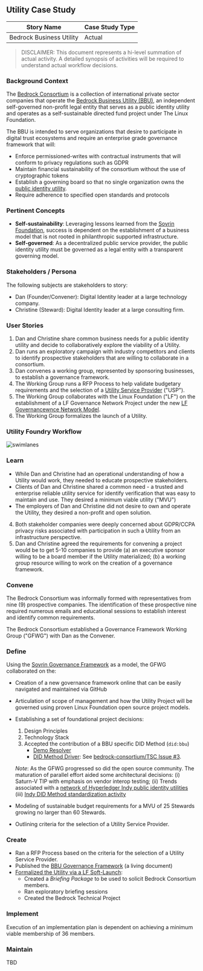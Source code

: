 ## Utility Case Study

| Story Name | Case Study Type |
| --- | --- |
| Bedrock Business Utility | Actual|

>DISCLAIMER: This document represents a hi-level summation of actual activity. A detailed synopsis of activities will be required to understand actual workflow decisions.

### Background Context
The [Bedrock Consortium](https://bedrockconsortium.org/) is a collection of international private sector companies that operate the [Bedrock Business Utility (BBU)](http://bbu.bedrockconsortium.org/), an independent self-governed non-profit legal entity that serves as a public identity utility and operates as a self-sustainable directed fund project under The Linux Foundation.

The BBU is intended to serve organizations that desire to participate in digital trust ecosystems and require an enterprise grade governance framework that will:

* Enforce permissioned-writes with contractual instruments that will conform to privacy regulations such as GDPR
* Maintain financial sustainability of the consortium without the use of cryptographic tokens
* Establish a governing board so that no single organization owns the [public identity utility](https://bedrock-consortium.github.io/bbu-gf/gf_info/glossary/#public-identity-utility).
* Require adherence to specified open standards and protocols

### Pertinent Concepts

* **Self-sustainability**: Leveraging lessons learned from the [Sovrin Foundation](http://sovrin.org), success is dependent on the establishment of a business model that is not rooted in philanthropic supported infrastructure.
* **Self-governed**: As a decentralized public service provider, the public identity utility must be governed as a legal entity with a transparent governing model.

### Stakeholders / Persona
The following subjects are stakeholders to story:

* Dan (Founder/Convener): Digital Identity leader at a large technology company.
* Christine (Steward): Digital Identity leader at a large consulting firm.

### User Stories
1. Dan and Christine share common business needs for a public identity utility and decide to collaboratively explore the viability of a Utility.
2. Dan runs an exploratory campaign with industry competitors and clients to identify prospective stakeholders that are willing to collaborate in a consortium.
3. Dan convenes a working group, represented by sponsoring businesses, to establish a governance framework.
4. The Working Group runs a RFP Process to help validate budgetary requirements and the selection of a [Utility Service Provider](https://bedrock-consortium.github.io/bbu-gf/gf_info/glossary/#utility-service-provider) ("USP").
5. The Working Group collaborates with the Linux Foundation ("LF")  on the establishment of a LF Governance Network Project under the new [LF Governancewnce Network Model](https://www.linuxfoundation.org/blog/2020/10/introducing-the-open-governance-network-model/).
6. The Working Group formalizes the launch of a Utility.

### Utility Foundry Workflow

![swimlanes](../img/workflow-swimlanes.png)

### Learn

* While Dan and Christine had an operational understanding of how a Utility would work, they needed to educate prospective stakeholders.
* Clients of Dan and Christine shared a common need - a trusted and enterprise reliable utility service for identify verification that was easy to maintain and use. They desired a minimum viable utility ("MVU")
* The employers of Dan and Christine did not desire to own and operate the Utility, they desired a non-profit and open solution.
4. Both stakeholder companies were deeply concerned about GDPR/CCPA privacy risks associated with participation in such a Utility from an infrastructure perspective.
5. Dan and Christine agreed the requirements for convening a project would be to get 5-10 companies to provide (a) an executive sponsor willing to be a board member if the Utility materialized; (b) a working group resource willing to work on the creation of a governance framework.

### Convene
The Bedrock Consortium was informally formed with representatives from nine (9) prospective companies. The identification of these prospective nine required numerous emails and educational sessions to establish interest and identify common requirements.

The Bedrock Consortium established a Governance Framework Working Group ("GFWG") with Dan as the Convener.

### Define
Using the [Sovrin Governance Framework](https://sovrin.org/library/sovrin-governance-framework/) as a model, the GFWG collaborated on the:

* Creation of a new governance framework online that can be easily navigated and maintained via GitHub
* Articulation of scope of management and how the Utility Project will be governed using proven Linux Foundation open source project models.
* Establishing a set of foundational project decisions:

    1. Design Principles
    2. Technology Stack
    3. Accepted the contribution of a BBU specific DID Method (```did:bbu```)
        * [Demo Resolver](https://resolver.identity.foundation)
        * [DID Method Driver](TBD): See [bedrock-consortium/TSC Issue #3](https://github.com/bedrock-consortium/TSC/issues/3).

    *Note*: As the GFWG progressed so did the open source community. The maturation of parallel effort aided some  architectural decisions: (i) Saturn-V TIP with emphasis on vendor interop testing; (ii) Trends associated with a [network of Hyperledger Indy public identity utilities](https://github.com/trustoverip/utility-foundry-wg/blob/master/UTILITY_LIST.md#utility-directory) (iii) [Indy DID Method standardization activity](https://wiki.hyperledger.org/display/indy/Indy+DID+Method+Specification)

* Modeling of sustainable budget requirements for a MVU of 25 Stewards growing no larger than 60 Stewards.
* Outlining criteria for the selection of a Utility Service Provider.

### Create
* Ran a RFP Process based on the criteria for the selection of a Utility Service Provider.
* Published the [BBU Governance Framework](http://bbu.bedrockconsortium.org/) (a living document)
* [Formalized the Utility via a LF Soft-Launch](https://bedrockconsortium.org/blog/2020/12/01/this-is-a-blog-post/):
    * Created a *Briefing Package* to be used to solicit Bedrock Consortium members.
    * Ran exploratory briefing sessions
    * Created the Bedrock Technical Project


### Implement
Execution of an implementation plan is dependent on achieving a minimum viable membership of 36 members.

### Maintain
TBD

